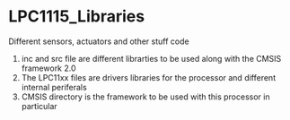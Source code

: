 # LPC1115_Libraries
Different sensors, actuators and other stuff code

1. inc and src file are different librarties to be used along with the CMSIS framework 2.0
2. The LPC11xx files are drivers libraries for the processor and different internal periferals
3. CMSIS directory is the framework to be used with this processor in particular
